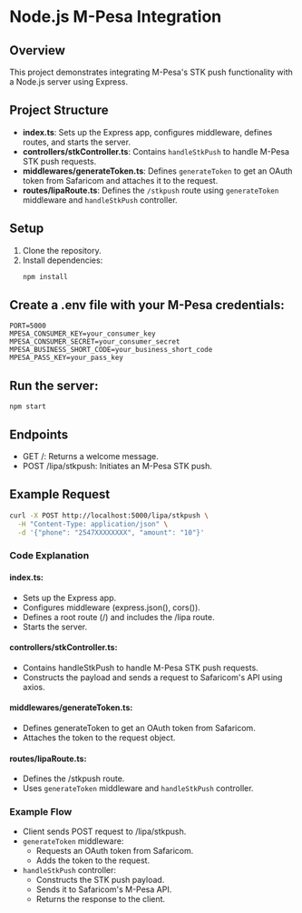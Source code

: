 # Node.js M-Pesa Integration

## Overview
This project demonstrates integrating M-Pesa's STK push functionality with a Node.js server using Express.

## Project Structure
- **index.ts**: Sets up the Express app, configures middleware, defines routes, and starts the server.
- **controllers/stkController.ts**: Contains `handleStkPush` to handle M-Pesa STK push requests.
- **middlewares/generateToken.ts**: Defines `generateToken` to get an OAuth token from Safaricom and attaches it to the request.
- **routes/lipaRoute.ts**: Defines the `/stkpush` route using `generateToken` middleware and `handleStkPush` controller.

## Setup
1. Clone the repository.
2. Install dependencies:
   ```sh
   npm install

## Create a .env file with your M-Pesa credentials:
```
PORT=5000
MPESA_CONSUMER_KEY=your_consumer_key
MPESA_CONSUMER_SECRET=your_consumer_secret
MPESA_BUSINESS_SHORT_CODE=your_business_short_code
MPESA_PASS_KEY=your_pass_key
```
## Run the server:
```
npm start
```

## Endpoints
- GET /: Returns a welcome message.
- POST /lipa/stkpush: Initiates an M-Pesa STK push.

## Example Request
```sh
curl -X POST http://localhost:5000/lipa/stkpush \
  -H "Content-Type: application/json" \
  -d '{"phone": "2547XXXXXXXX", "amount": "10"}'
```

### Code Explanation

#### index.ts:

- Sets up the Express app.
- Configures middleware (express.json(), cors()).
- Defines a root route (/) and includes the /lipa route.
- Starts the server.

#### controllers/stkController.ts:

- Contains handleStkPush to handle M-Pesa STK push requests.
- Constructs the payload and sends a request to Safaricom's API using axios.

#### middlewares/generateToken.ts:

- Defines generateToken to get an OAuth token from Safaricom.
- Attaches the token to the request object.

#### routes/lipaRoute.ts:

- Defines the /stkpush route.
- Uses `generateToken` middleware and `handleStkPush` controller.

### Example Flow
- Client sends POST request to /lipa/stkpush.
- `generateToken` middleware:
  - Requests an OAuth token from Safaricom.
  - Adds the token to the request.
- `handleStkPush` controller:
  - Constructs the STK push payload.
  - Sends it to Safaricom's M-Pesa API.
  - Returns the response to the client.


